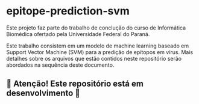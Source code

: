 # epitope-prediction-svm

Este projeto faz parte do trabalho de conclução do curso de Informática Biomédica ofertado pela Universidade Federal do Paraná.

Este trabalho consistem em um modelo de machine learning baseado em Support Vector Machine (SVM) para a predição de epítopos em vírus. Mais detalhes sobre os arquivos que estão contidos neste repositório serão abordados na sequência deste documento.

## :construction: Atenção! Este repositório está em desenvolvimento :construction: